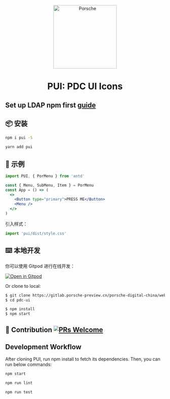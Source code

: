 <!-- TODO: -->
<p align="center">
  <a href="http://">
    <img width="200" src="https://cdn.ui.porsche.com/porsche-design-system/marque/v1/porsche-marque-rgb-digital_S-L_R_trademark_large@2x.png" alt="Porsche">
  </a>
</p>

<h1 align="center">PUI: PDC UI Icons</h1>

## Set up LDAP npm first [guide](../management/ldap.md)

## 📦 安装

```bash
npm i pui -S
```

```bash
yarn add pui
```

## 🔨 示例

```jsx
import PUI, { PorMenu } from 'antd'

const { Menu, SubMenu, Item } = PorMenu
const App = () => (
  <>
    <Button type="primary">PRESS ME</Button>
    <Menu />
  </>
)
```

引入样式：

```jsx
import 'pui/dist/style.css'
```

## ⌨️ 本地开发

你可以使用 Gitpod 进行在线开发：

[![Open in Gitpod](https://gitpod.io/button/open-in-gitpod.svg)](https://gitpod.io/)

Or clone to local:

```bash
$ git clone https://gitlab.porsche-preview.cn/porsche-digital-china/web/pdc-ui.git
$ cd pdc-ui
```

```bash
$ npm install
$ npm start
```

## 🤝 Contribution [![PRs Welcome](https://img.shields.io/badge/PRs-welcome-brightgreen.svg?style=flat-square)](http://makeapullrequest.com)

## Development Workflow

After cloning PUI, run npm install to fetch its dependencies. Then, you can run below commands:

```bash
npm start

npm run lint

npm run test

```
